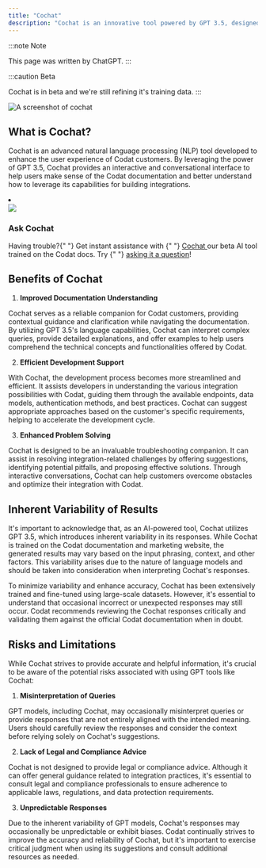 ```yaml
---
title: "Cochat"
description: "Cochat is an innovative tool powered by GPT 3.5, designed to assist Codat customers in navigating the Codat documentation and marketing website."
---
```


:::note Note

This page was written by ChatGPT.
:::

:::caution Beta

Cochat is in beta and we're still refining it's training data.
:::

![A screenshot of cochat](/img/cochat/screenshot.png)

## What is Cochat?

Cochat is an advanced natural language processing (NLP) tool developed to enhance the user experience of Codat customers. By leveraging the power of GPT 3.5, Cochat provides an interactive and conversational interface to help users make sense of the Codat documentation and better understand how to leverage its capabilities for building integrations.

<li className="card dark">
  <div className="header">
    <img
      src="/img/cochat/logo-openai-mini.png"
      className="mini-icon"
    />
    <h3>Ask Cochat</h3>
  </div>
  <p>
    Having trouble?{" "}
    Get instant assistance with {" "}
    <a href="https://cochat.codat.io /" target="_blank">
      Cochat
    </a> our beta AI tool trained on the Codat docs. Try {" "}
    <a href="https://cochat.codat.io /" target="_blank">asking it a question</a>!
  </p>
</li>

## Benefits of Cochat

1. **Improved Documentation Understanding**

  Cochat serves as a reliable companion for Codat customers, providing contextual guidance and clarification while navigating the documentation. By utilizing GPT 3.5's language capabilities, Cochat can interpret complex queries, provide detailed explanations, and offer examples to help users comprehend the technical concepts and functionalities offered by Codat.

2. **Efficient Development Support**

  With Cochat, the development process becomes more streamlined and efficient. It assists developers in understanding the various integration possibilities with Codat, guiding them through the available endpoints, data models, authentication methods, and best practices. Cochat can suggest appropriate approaches based on the customer's specific requirements, helping to accelerate the development cycle.

3. **Enhanced Problem Solving**

  Cochat is designed to be an invaluable troubleshooting companion. It can assist in resolving integration-related challenges by offering suggestions, identifying potential pitfalls, and proposing effective solutions. Through interactive conversations, Cochat can help customers overcome obstacles and optimize their integration with Codat.

## Inherent Variability of Results

It's important to acknowledge that, as an AI-powered tool, Cochat utilizes GPT 3.5, which introduces inherent variability in its responses. While Cochat is trained on the Codat documentation and marketing website, the generated results may vary based on the input phrasing, context, and other factors. This variability arises due to the nature of language models and should be taken into consideration when interpreting Cochat's responses.

To minimize variability and enhance accuracy, Cochat has been extensively trained and fine-tuned using large-scale datasets. However, it's essential to understand that occasional incorrect or unexpected responses may still occur. Codat recommends reviewing the Cochat responses critically and validating them against the official Codat documentation when in doubt.

## Risks and Limitations

While Cochat strives to provide accurate and helpful information, it's crucial to be aware of the potential risks associated with using GPT tools like Cochat:

1. **Misinterpretation of Queries**

  GPT models, including Cochat, may occasionally misinterpret queries or provide responses that are not entirely aligned with the intended meaning. Users should carefully review the responses and consider the context before relying solely on Cochat's suggestions.

2. **Lack of Legal and Compliance Advice**

  Cochat is not designed to provide legal or compliance advice. Although it can offer general guidance related to integration practices, it's essential to consult legal and compliance professionals to ensure adherence to applicable laws, regulations, and data protection requirements.

3. **Unpredictable Responses**
  
  Due to the inherent variability of GPT models, Cochat's responses may occasionally be unpredictable or exhibit biases. Codat continually strives to improve the accuracy and reliability of Cochat, but it's important to exercise critical judgment when using its suggestions and consult additional resources as needed.